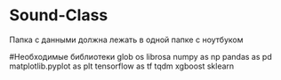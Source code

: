 # Sound-Class
Папка с данными должна лежать в одной папке с ноутбуком

#Необходимые библиотеки
glob
os
librosa
numpy as np
pandas as pd
matplotlib.pyplot as plt
tensorflow as tf
tqdm
xgboost
sklearn

